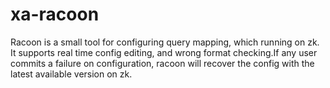 # xa-racoon
Racoon is a small tool for configuring query mapping, which running on zk.
It supports real time config editing, and wrong format checking.If any user commits a failure on configuration, racoon will recover the config with the latest available version on zk.
